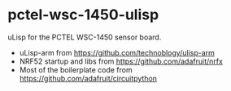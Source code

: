 # pctel-wsc-1450-ulisp
uLisp for the PCTEL WSC-1450 sensor board.

- uLisp-arm from https://github.com/technoblogy/ulisp-arm
- NRF52 startup and libs from https://github.com/adafruit/nrfx
- Most of the boilerplate code from https://github.com/adafruit/circuitpython


